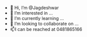 - 👋 Hi, I’m @Jagdeshwar
- 👀 I’m interested in ...
- 🌱 I’m currently learning ...
- 💞️ I’m looking to collaborate on ...
- 📫I can be reached at 0481865166

<!---
Jagdeshwar/Jagdeshwar is a ✨ special ✨ repository because its `README.md` (this file) appears on your GitHub profile.
You can click the Preview link to take a look at your changes.
--->
